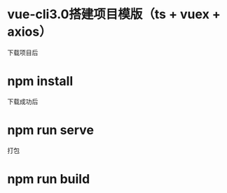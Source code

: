 # vue-cli3.0搭建项目模版（ts + vuex + axios）

下载项目后
# npm install
下载成功后
# npm run serve
打包
# npm run build
